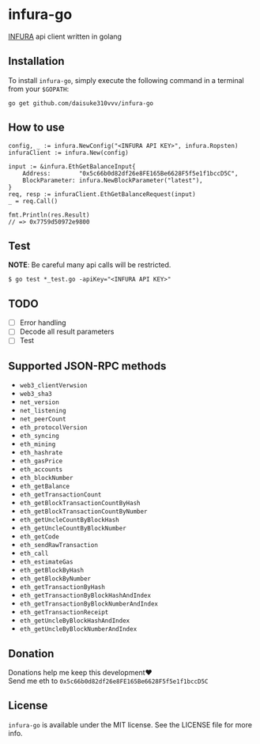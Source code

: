 # infura-go
[INFURA](https://infura.io) api client written in golang

## Installation  
To install `infura-go`, simply execute the following command in a terminal from your `$GOPATH`:

```
go get github.com/daisuke310vvv/infura-go
```

## How to use  

```
config, _ := infura.NewConfig("<INFURA API KEY>", infura.Ropsten)
infuraClient := infura.New(config)

input := &infura.EthGetBalanceInput{
    Address:        "0x5c66b0d82df26e8FE165Be6628F5f5e1f1bccD5C",
    BlockParameter: infura.NewBlockParameter("latest"),
}
req, resp := infuraClient.EthGetBalanceRequest(input)
_ = req.Call()

fmt.Println(res.Result)
// => 0x7759d50972e9800
```

## Test  
**NOTE**: Be careful many api calls will be restricted.  

```
$ go test *_test.go -apiKey="<INFURA API KEY>"
```

## TODO  
- [ ] Error handling
- [ ] Decode all result parameters
- [ ] Test

## Supported JSON-RPC methods  

- `web3_clientVerwsion`
- `web3_sha3`
- `net_version`
- `net_listening`
- `net_peerCount`
- `eth_protocolVersion`
- `eth_syncing`
- `eth_mining`
- `eth_hashrate`
- `eth_gasPrice`
- `eth_accounts`
- `eth_blockNumber`
- `eth_getBalance`
- `eth_getTransactionCount`
- `eth_getBlockTransactionCountByHash`
- `eth_getBlockTransactionCountByNumber`
- `eth_getUncleCountByBlockHash`
- `eth_getUncleCountByBlockNumber`
- `eth_getCode`
- `eth_sendRawTransaction`
- `eth_call`
- `eth_estimateGas`
- `eth_getBlockByHash`
- `eth_getBlockByNumber`
- `eth_getTransactionByHash`
- `eth_getTransactionByBlockHashAndIndex`
- `eth_getTransactionByBlockNumberAndIndex`
- `eth_getTransactionReceipt`
- `eth_getUncleByBlockHashAndIndex`
- `eth_getUncleByBlockNumberAndIndex`

## Donation  
Donations help me keep this development❤️  
Send me eth to `0x5c66b0d82df26e8FE165Be6628F5f5e1f1bccD5C`


## License  
`infura-go` is available under the MIT license. See the LICENSE file for more info.
